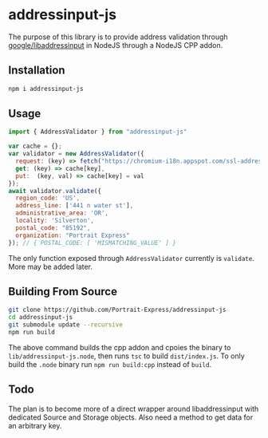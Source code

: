 # addressinput-js
The purpose of this library is to provide address validation through [google/libaddressinput](https://github.com/google/libaddressinput) in NodeJS through a NodeJS CPP addon.

## Installation
```bash
npm i addressinput-js
```

## Usage
```js
import { AddressValidator } from "addressinput-js"

var cache = {};
var validator = new AddressValidator({
  request: (key) => fetch("https://chromium-i18n.appspot.com/ssl-address/" + key).then(v => v.text()),
  get: (key) => cache[key],
  put:  (key, val) => cache[key] = val
});
await validator.validate({
  region_code: 'US',
  address_line: ['441 n water st'],
  administrative_area: 'OR',
  locality: 'Silverton',
  postal_code: "85192",
  organization: "Portrait Express"
}); // { POSTAL_CODE: [ 'MISMATCHING_VALUE' ] }
```

The only function exposed through `AddressValidator` currently is `validate`. More may be added later.

## Building From Source
```bash
git clone https://github.com/Portrait-Express/addressinput-js
cd addressinput-js
git submodule update --recursive
npm run build
```
The above command builds the cpp addon and cpoies the binary to `lib/addressinput-js.node`, then runs `tsc` to build `dist/index.js`. To only build the `.node` binary run `npm run build:cpp` instead of `build`.

## Todo
The plan is to become more of a direct wrapper around libaddressinput with dedicated Source and Storage objects. Also need a method to get data for an arbitrary key.
